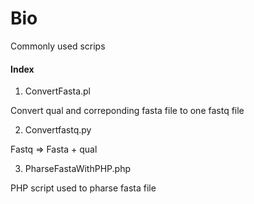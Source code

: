 # Bio
Commonly used scrips

#### Index 

1. ConvertFasta.pl

Convert qual and correponding fasta file to one fastq file


2. Convertfastq.py

Fastq => Fasta + qual

3. PharseFastaWithPHP.php

PHP script used to pharse fasta file



